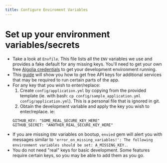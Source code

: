 ```yaml
---
title: Configure Enviroment Variables
---
```


# Set up your environment variables/secrets

- Take a look at `Envfile`. This file lists all the `ENV` variables we use and provides a fake default for any missing keys. You'll need to get your own free [Algolia credentials](http://docs.dev.to/get-api-keys-dev-env/#algolia) to get your development environment running.
- This [guide](http://docs.dev.to/get-api-keys-dev-env/) will show you how to get free API keys for additional services that may be required to run certain parts of the app.
- For any key that you wish to enter/replace:
  1.  Create `config/application.yml` by copying from the provided template (ie. with bash: `cp config/sample_application.yml config/application.yml`). This is a personal file that is ignored in git.
  2.  Obtain the development variable and apply the key you wish to enter/replace. ie:
  ```
  GITHUB_KEY: "SOME_REAL_SECURE_KEY_HERE"
  GITHUB_SECRET: "ANOTHER_REAL_SECURE_KEY_HERE"
  ```
- If you are missing `ENV` variables on bootup, `envied` gem will alert you with messages similar to `'error_on_missing_variables!': The following environment variables should be set: A_MISSING_KEY.`.
- You do not need "real" keys for basic development. Some features require certain keys, so you may be able to add them as you go.
